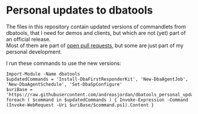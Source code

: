 # Personal updates to dbatools

The files in this repository contain updated versions of commandlets from dbatools, that I need for demos and clients, but which are not (yet) part of an official release.  
Most of them are part of [open pull requests](https://github.com/sqlcollaborative/dbatools/pulls/andreasjordan), but some are just part of my personal development.

I run these commands to use the new versions:

    Import-Module -Name dbatools
    $updatedCommands = 'Install-DbaFirstResponderKit', 'New-DbaAgentJob', 'New-DbaAgentSchedule', 'Set-DbaSpConfigure'
    $uriBase = 'https://raw.githubusercontent.com/andreasjordan/dbatools_personal_updates/master'
    foreach ( $command in $updatedCommands ) { Invoke-Expression -Command (Invoke-WebRequest -Uri $uriBase/$command.ps1).Content }
